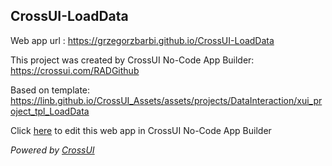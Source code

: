## CrossUI-LoadData
Web app url : https://grzegorzbarbi.github.io/CrossUI-LoadData

This project was created by CrossUI No-Code App Builder: https://crossui.com/RADGithub

Based on template: https://linb.github.io/CrossUI_Assets/assets/projects/DataInteraction/xui_project_tpl_LoadData

Click [here](https://crossui.com/RADGithub/#!from=github&owner=grzegorzbarbi&repo=CrossUI-LoadData) to edit this web app in CrossUI No-Code App Builder

<i>Powered by [CrossUI](https://crossui.com)</i>
